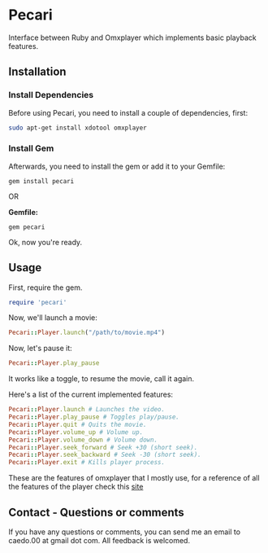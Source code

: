 # Pecari
Interface between Ruby and Omxplayer which implements basic playback features.

## Installation

### Install Dependencies
Before using Pecari, you need to install a couple of dependencies, first:
```bash
sudo apt-get install xdotool omxplayer
```
### Install Gem
Afterwards, you need to install the gem or add it to your Gemfile:

```
gem install pecari
```
OR

**Gemfile:**
```
gem pecari
```

Ok, now you're ready.

## Usage

First, require the gem.
```ruby
require 'pecari'
```

Now, we'll launch a movie:

```ruby
Pecari::Player.launch("/path/to/movie.mp4")
```

Now, let's pause it:

```ruby
Pecari::Player.play_pause
```
It works like a toggle, to resume the movie, call it again.

Here's a list of the current implemented features:
```ruby
Pecari::Player.launch # Launches the video.
Pecari::Player.play_pause # Toggles play/pause.
Pecari::Player.quit # Quits the movie.
Pecari::Player.volume_up # Volume up.
Pecari::Player.volume_down # Volume down.
Pecari::Player.seek_forward # Seek +30 (short seek).
Pecari::Player.seek_backward # Seek -30 (short seek).
Pecari::Player.exit # Kills player process.
```

These are the features of omxplayer that I mostly use, for a reference of all the features of the player check this [site](https://github.com/huceke/omxplayer#key-bindings)

## Contact - Questions or comments

If you have any questions or comments, you can send me an email to caedo.00 at gmail dot com. All feedback is welcomed.
